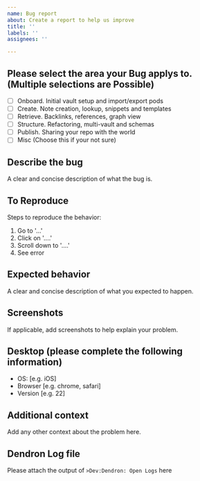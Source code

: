 ```yaml
---
name: Bug report
about: Create a report to help us improve
title: ''
labels: ''
assignees: ''

---
```


<!--
 Do not Remove this block!

 Select something by placing an 'x' or 'X' inside the brackets.
 Look here -> [triage](https://dendron.so/notes/1e6c8b49-ef88-4e79-b2df-e9d614c38a53.html) 
 for help with choosing.
 Needed for Auto labeling:
 issue_labeler_regex_version=3
 
 - [X] Bug
 - [ ] IsTriaged
 -->

## Please select the area your Bug applys to. (Multiple selections are Possible)

- [ ] Onboard. Initial vault setup and import/export pods 
- [ ] Create. Note creation, lookup, snippets and templates
- [ ] Retrieve. Backlinks, references, graph view
- [ ] Structure. Refactoring, multi-vault and schemas
- [ ] Publish. Sharing your repo with the world
- [ ] Misc (Choose this if your not sure)

## Describe the bug

A clear and concise description of what the bug is.

## To Reproduce

Steps to reproduce the behavior:

1. Go to '...'
2. Click on '....'
3. Scroll down to '....'
4. See error

## Expected behavior

A clear and concise description of what you expected to happen.

## Screenshots

If applicable, add screenshots to help explain your problem.

## Desktop (please complete the following information)

- OS: [e.g. iOS]
- Browser [e.g. chrome, safari]
- Version [e.g. 22]

## Additional context

Add any other context about the problem here.

## Dendron Log file

Please attach the output of `>Dev:Dendron: Open Logs` here
